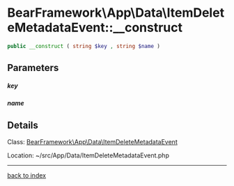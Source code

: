 # BearFramework\App\Data\ItemDeleteMetadataEvent::__construct

```php
public __construct ( string $key , string $name )
```

## Parameters

##### key

##### name

## Details

Class: [BearFramework\App\Data\ItemDeleteMetadataEvent](bearframework.app.data.itemdeletemetadataevent.class.md)

Location: ~/src/App/Data/ItemDeleteMetadataEvent.php

---

[back to index](index.md)

